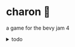 # charon 🚣

a game for the bevy jam 4

<details>
    <summary>todo</summary>

- [x] base systems (finde) 0.1
    - [x] compile and test builds (web, local)
    - [x] tilemap basics
    - [x] draw tiles
    - [x] spawn entities
    - [x] basic pathfinding

- [x] improved core (jue, vie) 0.2
    - [x] improved pathfinding
    - [x] bouncy collisions
    - [x] autotile shapes

- [ ] mvp gameplay loop (sab mañ) 0.3
    - [x] game score
    - [x] multiple start/end points
    - [ ] spawn end points
    - [ ] lose timer and visual feedback

- [ ] important tweaks (sab tar)
    - [ ] other river types
    - [ ] zoom out screen
    - [ ] add sprites
    - [ ] end screen (win/lose)
    - [ ] limited path tiles

- [ ] new features (dom mañ)
    - [ ] other spirit behaviour
    - [ ] bridges
    - [ ] overlay ui (bridge selection, n paths...)
    - [ ] better path drawing 

- [ ] would be nice (???)
    - [x] alternate paths
    - [ ] animations
    - [ ] spirit dialogues
    - [ ] sound and music
    - [ ] tweening and animation

- [ ] presentation (dom tar)
    - [ ] write readme
    - [ ] write jam page
    - [ ] presubmit game

- [ ] playtesting and bugfixing (lun)
    - [ ] review settings menu
    - [ ] profiling and optimization
</details>
